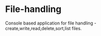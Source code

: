 # File-handling
Console based application for file handling - create,write,read,delete,sort,list files.
